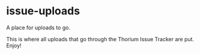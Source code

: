 # issue-uploads
A place for uploads to go.

This is where all uploads that go through the Thorium Issue Tracker are put. Enjoy!
